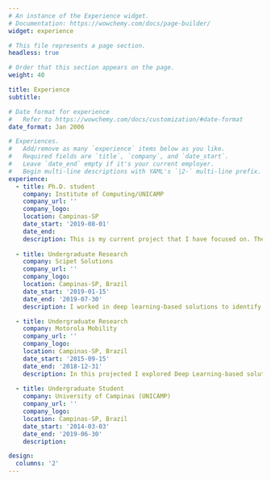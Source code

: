 ```yaml
---
# An instance of the Experience widget.
# Documentation: https://wowchemy.com/docs/page-builder/
widget: experience

# This file represents a page section.
headless: true

# Order that this section appears on the page.
weight: 40

title: Experience
subtitle:

# Date format for experience
#   Refer to https://wowchemy.com/docs/customization/#date-format
date_format: Jan 2006

# Experiences.
#   Add/remove as many `experience` items below as you like.
#   Required fields are `title`, `company`, and `date_start`.
#   Leave `date_end` empty if it's your current employer.
#   Begin multi-line descriptions with YAML's `|2-` multi-line prefix.
experience:
  - title: Ph.D. student
    company: Institute of Computing/UNICAMP
    company_url: ''
    company_logo: 
    location: Campinas-SP
    date_start: '2019-08-01'
    date_end: 
    description: This is my current project that I have focused on. The ultimate goal is to design large-scale self-supervised leraning solutions to filter and group                    persons, objects and places in fully-unsupervised manner avoiding biases. We envision to design solutions that can also be extended for applications                    in further Artificial Intelligence research fields. 
    
  - title: Undergraduate Research 
    company: Scipet Solutions
    company_url: ''
    company_logo: 
    location: Campinas-SP, Brazil
    date_start: '2019-01-15'
    date_end: '2019-07-30'
    description: I worked in deep learning-based solutions to identify stray dogs and cats and filter out unknown classes leveraging and studying Open-Set solutions                    and Explainable Artificial Intelligence (XAI) techniques. Research outcomes are now available, in the form of mobile applications, to some prefectures                  in Brazil  

  - title: Undergraduate Research 
    company: Motorola Mobility
    company_url: ''
    company_logo: 
    location: Campinas-SP, Brazil
    date_start: '2015-09-15'
    date_end: '2018-12-31'
    description: In this projected I explored Deep Learning-based solutions to estimate the age range of a given a photo of a person taken by a mobile device. This                      work has been appreciated as the best undergraduate project on University of Campinas in 2017.
    
  - title: Undergraduate Student
    company: University of Campinas (UNICAMP)
    company_url: ''
    company_logo: 
    location: Campinas-SP, Brazil
    date_start: '2014-03-03'
    date_end: '2019-06-30'
    description:

design:
  columns: '2'
---
```

